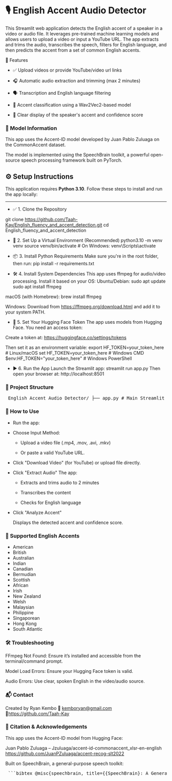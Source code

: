 # 🎙️ English Accent Audio Detector

This Streamlit web application detects the English accent of a speaker in a video or audio file. It leverages pre-trained machine learning models and allows users to upload a video or input a YouTube URL. The app extracts and trims the audio, transcribes the speech, filters for English language, and then predicts the accent from a set of common English accents.

🚀 Features
* ✅ Upload videos or provide YouTube/video url links

* 🎧 Automatic audio extraction and trimming (max 2 minutes)

* 🗣️ Transcription and English language filtering

* 🧠 Accent classification using a Wav2Vec2-based model

* 💬 Clear display of the speaker's accent and confidence score

### 🧪 Model Information
This app uses the Accent-ID model developed by Juan Pablo Zuluaga on the CommonAccent dataset.

The model is implemented using the SpeechBrain toolkit, a powerful open-source speech processing framework built on PyTorch.


## ⚙️ Setup Instructions

This application requires **Python 3.10**. Follow these steps to install and run the app locally:

---

* ✅ 1. Clone the Repository


git clone https://github.com/Taah-Kay/English_fluency_and_accent_detection.git
cd English_fluency_and_accent_detection

* 🐍 2. Set Up a Virtual Environment (Recommended)
python3.10 -m venv venv
source venv/bin/activate         # On Windows: venv\Scripts\activate

* 📦 3. Install Python Requirements
Make sure you're in the root folder, then run:
pip install -r requirements.txt

* 🛠️ 4. Install System Dependencies
This app uses ffmpeg for audio/video processing. Install it based on your OS:
Ubuntu/Debian:
sudo apt update
sudo apt install ffmpeg

macOS (with Homebrew):
brew install ffmpeg

Windows:
Download from https://ffmpeg.org/download.html and add it to your system PATH.

* 🔐 5. Set Your Hugging Face Token
The app uses models from Hugging Face. You need an access token:

Create a token at: https://huggingface.co/settings/tokens

Then set it as an environment variable:
export HF_TOKEN=your_token_here        # Linux/macOS
set HF_TOKEN=your_token_here           # Windows CMD
$env:HF_TOKEN="your_token_here"        # Windows PowerShell

* ▶️ 6. Run the App
Launch the Streamlit app:
streamlit run app.py
Then open your browser at: http://localhost:8501

### 📁 Project Structure
<pre lang="text"> English_Accent_Audio_Detector/ ├── app.py # Main Streamlit application ├── README.md # Project documentation with usage instructions ├── requirements.txt # Python dependencies ├── packages.txt # System-level packages (e.g., ffmpeg) ├── utils/ # Utility modules │ ├── __init__.py # Makes utils a package │ ├── accent_analysis.py # Logic for analyzing and classifying accents │ ├── audio_processing.py# Audio trimming and processing │ ├── session_utils.py # Session state utilities │ └── video_processing.py# YouTube/video handling ├── models/ # Model management ├── __init__.py # Makes models a package ├── custom_interface.py# HuggingFace interface for the model └── model_loader.py # Loads Wav2Vec2 and Whisper models </pre>


### 🚀 How to Use
* Run the app:

* Choose Input Method:

  * Upload a video file (.mp4, .mov, .avi, .mkv)

  * Or paste a valid YouTube URL.

* Click "Download Video" (for YouTube) or upload file directly.

* Click "Extract Audio"
  The app:

    * Extracts and trims audio to 2 minutes

    * Transcribes the content

    * Checks for English language

* Click "Analyze Accent"

  Displays the detected accent and confidence score.

### 🧠 Supported English Accents
* American
* British
* Australian
* Indian
* Canadian
* Bermudian
* Scottish
* African
* Irish
* New Zealand
* Welsh
* Malaysian
* Philippine
* Singaporean
* Hong Kong
* South Atlantic

### 🛠️ Troubleshooting
FFmpeg Not Found: Ensure it’s installed and accessible from the terminal/command prompt.

Model Load Errors: Ensure your Hugging Face token is valid.

Audio Errors: Use clear, spoken English in the video/audio source.

### 📬 Contact
Created by Ryan Kembo
📧 kemboryan@gmail.com
🔗https://github.com/Taah-Kay

### 🧾 Citation & Acknowledgements
This app uses the Accent-ID model from Hugging Face:

Juan Pablo Zuluaga – Jzuluaga/accent-id-commonaccent_xlsr-en-english 
https://github.com/JuanPZuluaga/accent-recog-slt2022

Built on SpeechBrain, a general-purpose speech toolkit:

<pre lang="markdown"> ```bibtex @misc{speechbrain, title={{SpeechBrain}: A General-Purpose Speech Toolkit}, author={Mirco Ravanelli and Titouan Parcollet and Peter Plantinga and Aku Rouhe and Samuele Cornell and Loren Lugosch and Cem Subakan and Nauman Dawalatabad and Abdelwahab Heba and Jianyuan Zhong and Ju-Chieh Chou and Sung-Lin Yeh and Szu-Wei Fu and Chien-Feng Liao and Elena Rastorgueva and François Grondin and William Aris and Hwidong Na and Yan Gao and Renato De Mori and Yoshua Bengio}, year={2021}, eprint={2106.04624}, archivePrefix={arXiv}, primaryClass={eess.AS}, note={arXiv:2106.04624} } ``` </pre>


